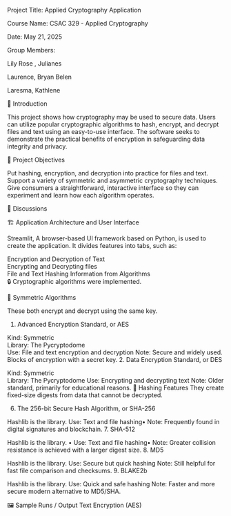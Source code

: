 Project Title: Applied Cryptography Application

Course Name: CSAC 329 - Applied Cryptography

Date: May 21, 2025


Group Members:

Lily Rose , Julianes

Laurence, Bryan Belen

Laresma, Kathlene 



📌 Introduction

This project shows how cryptography may be used to secure data.  Users can utilize popular cryptographic algorithms to hash, encrypt, and decrypt files and text using an easy-to-use interface.  The software seeks to demonstrate the practical benefits of encryption in safeguarding data integrity and privacy.

🎯 Project Objectives

Put hashing, encryption, and decryption into practice for files and text.  
Support a variety of symmetric and asymmetric cryptography techniques.
Give consumers a straightforward, interactive interface so they can experiment and learn how each algorithm operates.

🧩 Discussions

🏗️ Application Architecture and User Interface

 Streamlit, A browser-based UI framework based on Python, is used to create the application.  It divides features into tabs, such as:  

Encryption and Decryption of Text  
Encrypting and Decrypting files  
File and Text Hashing
Information from Algorithms  
🔒 Cryptographic algorithms were implemented.  

🔐 Symmetric Algorithms  

These both encrypt and decrypt using the same key.  

1.  Advanced Encryption Standard, or AES  

Kind: Symmetric  
Library: The Pycryptodome  
Use: File and text encryption and decryption
Note: Secure and widely used.  Blocks of encryption with a secret key.
 2.  Data Encryption Standard, or DES  

Kind: Symmetric  
Library: The Pycryptodome
Use: Encrypting and decrypting text
Note: Older standard, primarily for educational reasons.
🔐 Hashing Features They create fixed-size digests from data that cannot be decrypted.

 6. The 256-bit Secure Hash Algorithm, or SHA-256

Hashlib is the library.
Use: Text and file hashing•
Note: Frequently found in digital signatures and blockchain.
7. SHA-512

Hashlib is the library. •
Use: Text and file hashing•
Note: Greater collision resistance is achieved with a larger digest size.
8. MD5

Hashlib is the library.
Use: Secure but quick hashing
Note: Still helpful for fast file comparison and checksums.
9. BLAKE2b

Hashlib is the library.
Use: Quick and safe hashing
Note: Faster and more secure modern alternative to MD5/SHA.

🖼️ Sample Runs / Output
Text Encryption (AES)

 






